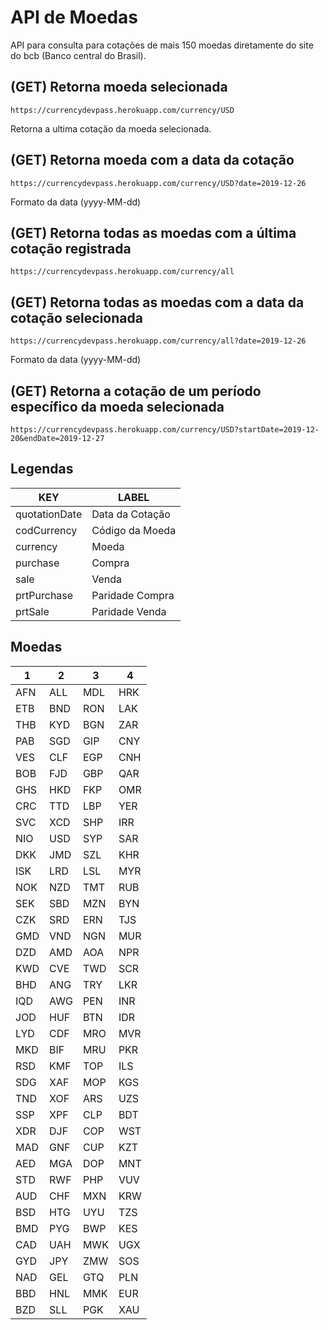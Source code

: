 # API de Moedas

API para consulta para cotações de mais 150 moedas diretamente do site do bcb (Banco central do Brasil).


## (GET) Retorna moeda selecionada
```
https://currencydevpass.herokuapp.com/currency/USD
```

Retorna a ultima cotação da moeda selecionada.

## (GET) Retorna moeda com a data da cotação

```
https://currencydevpass.herokuapp.com/currency/USD?date=2019-12-26
```
Formato da data (yyyy-MM-dd)

## (GET) Retorna todas as moedas com a última cotação registrada

```
https://currencydevpass.herokuapp.com/currency/all
```

## (GET) Retorna todas as moedas com a data da cotação selecionada

```
https://currencydevpass.herokuapp.com/currency/all?date=2019-12-26
```
Formato da data (yyyy-MM-dd)

## (GET) Retorna a cotação de um período específico da moeda selecionada

```
https://currencydevpass.herokuapp.com/currency/USD?startDate=2019-12-20&endDate=2019-12-27
```

## Legendas

|KEY                |LABEL                          |
|----------------|-------------------------------
|quotationDate | Data da Cotação
|codCurrency | Código da Moeda
|currency | Moeda
|purchase | Compra
|sale | Venda
|prtPurchase | Paridade Compra
|prtSale | Paridade Venda

##  Moedas

| 1 | 2 | 3 | 4 |
|---|---|---|---|
|AFN|ALL|MDL|HRK|
|ETB|BND|RON|LAK|
|THB|KYD|BGN|ZAR|
|PAB|SGD|GIP|CNY|
|VES|CLF|EGP|CNH|
|BOB|FJD|GBP|QAR|
|GHS|HKD|FKP|OMR|
|CRC|TTD|LBP|YER|
|SVC|XCD|SHP|IRR|
|NIO|USD|SYP|SAR|
|DKK|JMD|SZL|KHR|
|ISK|LRD|LSL|MYR|
|NOK|NZD|TMT|RUB|
|SEK|SBD|MZN|BYN|
|CZK|SRD|ERN|TJS|
|GMD|VND|NGN|MUR|
|DZD|AMD|AOA|NPR|
|KWD|CVE|TWD|SCR|
|BHD|ANG|TRY|LKR|
|IQD|AWG|PEN|INR|
|JOD|HUF|BTN|IDR|
|LYD|CDF|MRO|MVR|
|MKD|BIF|MRU|PKR|
|RSD|KMF|TOP|ILS|
|SDG|XAF|MOP|KGS|
|TND|XOF|ARS|UZS|
|SSP|XPF|CLP|BDT|
|XDR|DJF|COP|WST|
|MAD|GNF|CUP|KZT|
|AED|MGA|DOP|MNT|
|STD|RWF|PHP|VUV|
|AUD|CHF|MXN|KRW|
|BSD|HTG|UYU|TZS|
|BMD|PYG|BWP|KES|
|CAD|UAH|MWK|UGX|
|GYD|JPY|ZMW|SOS|
|NAD|GEL|GTQ|PLN|
|BBD|HNL|MMK|EUR|
|BZD|SLL|PGK|XAU|
